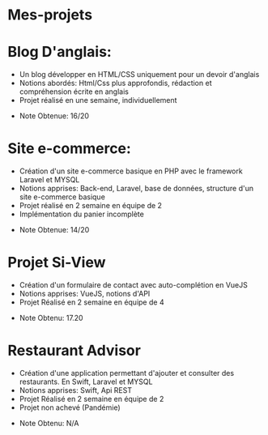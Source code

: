 # Mes-projets

# Blog D'anglais: 

* Un blog développer en HTML/CSS uniquement pour un devoir d'anglais
* Notions abordés: Html/Css plus approfondis, rédaction et compréhension écrite en anglais
* Projet réalisé en une semaine, individuellement
- Note Obtenue: 16/20

# Site e-commerce:

* Création d'un site e-commerce basique en PHP avec le framework Laravel et MYSQL
* Notions apprises: Back-end, Laravel, base de données, structure d'un site e-commerce basique
* Projet réalisé en 2 semaine en équipe de 2
* Implémentation du panier incomplète
- Note Obtenue: 14/20

# Projet Si-View

* Création d'un formulaire de contact avec auto-complétion en VueJS
* Notions apprises: VueJS, notions d'API 
* Projet Réalisé en 2 semaine en équipe de 4
- Note Obtenu: 17.20

# Restaurant Advisor

* Création d'une application permettant d'ajouter et consulter des restaurants. En Swift, Laravel et MYSQL
* Notions apprises: Swift, Api REST
* Projet Réalisé en 2 semaine en équipe de 2
* Projet non achevé (Pandémie)
- Note Obtenu: N/A 
